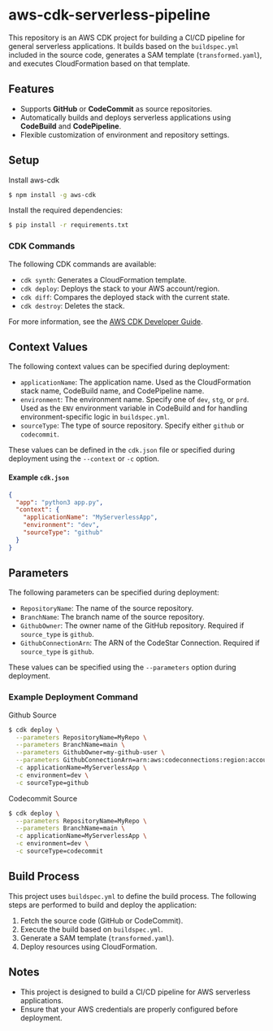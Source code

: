 # aws-cdk-serverless-pipeline

This repository is an AWS CDK project for building a CI/CD pipeline for general serverless applications.
It builds based on the `buildspec.yml` included in the source code, generates a SAM template (`transformed.yaml`), and executes CloudFormation based on that template.

## Features

- Supports **GitHub** or **CodeCommit** as source repositories.
- Automatically builds and deploys serverless applications using **CodeBuild** and **CodePipeline**.
- Flexible customization of environment and repository settings.

## Setup
Install aws-cdk
```bash
$ npm install -g aws-cdk
```

Install the required dependencies:

```bash
$ pip install -r requirements.txt
```

### CDK Commands

The following CDK commands are available:

- `cdk synth`: Generates a CloudFormation template.
- `cdk deploy`: Deploys the stack to your AWS account/region.
- `cdk diff`: Compares the deployed stack with the current state.
- `cdk destroy`: Deletes the stack.

For more information, see the [AWS CDK Developer Guide](https://docs.aws.amazon.com/cdk/v2/guide/home.html).

## Context Values

The following context values can be specified during deployment:

- `applicationName`: The application name. Used as the CloudFormation stack name, CodeBuild name, and CodePipeline name.
- `environment`: The environment name. Specify one of `dev`, `stg`, or `prd`. Used as the `ENV` environment variable in CodeBuild and for handling environment-specific logic in `buildspec.yml`.
- `sourceType`: The type of source repository. Specify either `github` or `codecommit`.

These values can be defined in the `cdk.json` file or specified during deployment using the `--context` or `-c` option.

#### Example `cdk.json`

```json
{
  "app": "python3 app.py",
  "context": {
    "applicationName": "MyServerlessApp",
    "environment": "dev",
    "sourceType": "github"
  }
}
```

## Parameters

The following parameters can be specified during deployment:

- `RepositoryName`: The name of the source repository.
- `BranchName`: The branch name of the source repository.
- `GithubOwner`: The owner name of the GitHub repository. Required if `source_type` is `github`.
- `GithubConnectionArn`: The ARN of the CodeStar Connection. Required if `source_type` is `github`.

These values can be specified using the `--parameters` option during deployment.

### Example Deployment Command

Github Source
```bash
$ cdk deploy \
  --parameters RepositoryName=MyRepo \
  --parameters BranchName=main \
  --parameters GithubOwner=my-github-user \
  --parameters GithubConnectionArn=arn:aws:codeconnections:region:account-id:connection/connection-id \
  -c applicationName=MyServerlessApp \
  -c environment=dev \
  -c sourceType=github
```

Codecommit Source
```bash
$ cdk deploy \
  --parameters RepositoryName=MyRepo \
  --parameters BranchName=main \
  -c applicationName=MyServerlessApp \
  -c environment=dev \
  -c sourceType=codecommit
```

## Build Process

This project uses `buildspec.yml` to define the build process. The following steps are performed to build and deploy the application:

1. Fetch the source code (GitHub or CodeCommit).
2. Execute the build based on `buildspec.yml`.
3. Generate a SAM template (`transformed.yaml`).
4. Deploy resources using CloudFormation.

## Notes

- This project is designed to build a CI/CD pipeline for AWS serverless applications.
- Ensure that your AWS credentials are properly configured before deployment.
